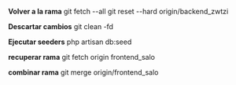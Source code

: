 **Volver a la rama**
git fetch --all
git reset --hard origin/backend_zwtzi


**Descartar cambios**
git clean -fd

**Ejecutar seeders**
php artisan db:seed

**recuperar rama**
git fetch origin frontend_salo

**combinar rama**
git merge origin/frontend_salo